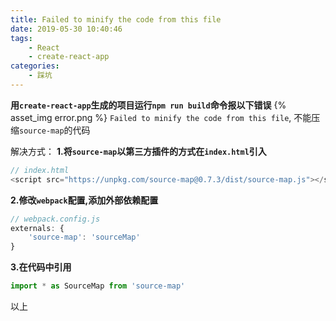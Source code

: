 ```yaml
---
title: Failed to minify the code from this file
date: 2019-05-30 10:40:46
tags:
    - React
    - create-react-app
categories:
    - 踩坑
---
```

**用`create-react-app`生成的项目运行`npm run build`命令报以下错误**
{% asset_img error.png %}
`Failed to minify the code from this file`, 不能压缩`source-map`的代码
<!-- more -->
解决方式：
**1.将`source-map`以第三方插件的方式在`index.html`引入**
```javascript
// index.html
<script src="https://unpkg.com/source-map@0.7.3/dist/source-map.js"></script>
```
**2.修改`webpack`配置,添加外部依赖配置**
```javascript
// webpack.config.js
externals: {
    'source-map': 'sourceMap'
}
```
**3.在代码中引用**
```typescript
import * as SourceMap from 'source-map'
```
以上